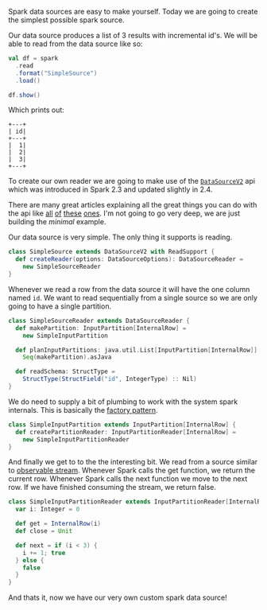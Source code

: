Spark data sources are easy to make yourself. Today we are going to create the simplest possible spark source. 

Our data source produces a list of 3 results with incremental id's. We will be able to read from the data source like so:

``` scala
val df = spark
  .read
  .format("SimpleSource")
  .load()

df.show()
```

Which prints out:

```
+---+
| id|
+---+
|  1|
|  2|
|  3|
+---+
```


To create our own reader we are going to make use of the [`DataSourceV2`](https://spark.apache.org/docs/2.4.0/api/scala/#org.apache.spark.sql.sources.v2.DataSourceV2) api which was introduced in Spark 2.3 and updated slightly in 2.4. 

There are many great articles explaining all the great things you can do with the api like [all](https://databricks.com/session/apache-spark-data-source-v2) [of](http://blog.madhukaraphatak.com/spark-datasource-v2-part-1/) [these](https://developer.ibm.com/code/2018/04/16/introducing-apache-spark-data-sources-api-v2/) [ones](https://issues.apache.org/jira/browse/SPARK-15689). I'm not going to go very deep, we are just building the *minimal* example. 

Our data source is very simple. The only thing it supports is reading.

```scala
class SimpleSource extends DataSourceV2 with ReadSupport {
  def createReader(options: DataSourceOptions): DataSourceReader =
    new SimpleSourceReader
}
```

Whenever we read a row from the data source it will have the one column named `id`. We want to read sequentially from a single source so we are only going to have a single partition.

```scala
class SimpleSourceReader extends DataSourceReader {
  def makePartition: InputPartition[InternalRow] =
    new SimpleInputPartition

  def planInputPartitions: java.util.List[InputPartition[InternalRow]] =
    Seq(makePartition).asJava

  def readSchema: StructType =
    StructType(StructField("id", IntegerType) :: Nil)
}
```

We do need to supply a bit of plumbing to work with the system spark internals. This is basically the [factory pattern](https://en.wikipedia.org/wiki/Factory_method_pattern).

```scala
class SimpleInputPartition extends InputPartition[InternalRow] {
  def createPartitionReader: InputPartitionReader[InternalRow] =
    new SimpleInputPartitionReader
}
```

And finally we get to to the the interesting bit. We read from a source similar to [observable stream](http://reactivex.io/documentation/observable.html). Whenever Spark calls the get function, we return the current row. Whenever Spark calls the next function we move to the next row. If we have finished consuming the stream, we return false.

```scala
class SimpleInputPartitionReader extends InputPartitionReader[InternalRow] {
  var i: Integer = 0

  def get = InternalRow(i)
  def close = Unit

  def next = if (i < 3) {
    i += 1; true
  } else {
    false
  }
}
```

And thats it, now we have our very own custom spark data source!
